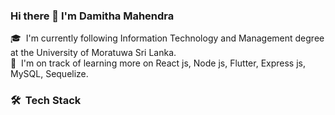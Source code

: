 ### Hi there 👋 I'm Damitha Mahendra

🎓 &nbsp;I'm currently following Information Technology and Management degree at the University of Moratuwa Sri Lanka.\
🌱 &nbsp;I'm on track of learning more on React js, Node js, Flutter, Express js, MySQL, Sequelize.

### 🛠 &nbsp;Tech Stack


